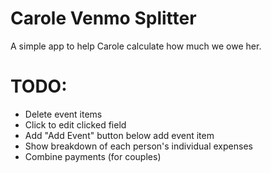 # Carole Venmo Splitter

A simple app to help Carole calculate how much we owe her.

# TODO:

- Delete event items
- Click to edit clicked field
- Add "Add Event" button below add event item
- Show breakdown of each person's individual expenses
- Combine payments (for couples)
